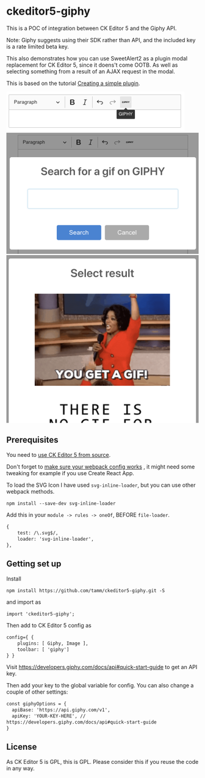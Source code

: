 # ckeditor5-giphy

This is a POC of integration between CK Editor 5 and the Giphy API.

Note: Giphy suggests using their SDK rather than API, and the included key is a rate limited beta key.

This also demonstrates how you can use SweetAlert2 as a plugin modal replacement for CK Editor 5, since it doens't come OOTB. 
As well as selecting something from a result of an AJAX request in the modal.

This is based on the tutorial [Creating a simple plugin](https://ckeditor.com/docs/ckeditor5/latest/framework/guides/creating-simple-plugin.html).

![Screenshot of toolbar icon](/screenshots/toolbar-icon.png?raw=true "Screenshot of toolbar icon")
![Screenshot of search input dialog](/screenshots/search-input.png?raw=true "Screenshot of search input dialog")
![Screenshot of of search result dialog](/screenshots/search-result.png?raw=true "Screenshot of of search result dialog")

## Prerequisites

You need to [use CK Editor 5 from source](https://ckeditor.com/docs/ckeditor5/latest/builds/guides/integration/advanced-setup.html#scenario-2-building-from-source).

Don't forget to [make sure your webpack config works](https://ckeditor.com/docs/ckeditor5/latest/builds/guides/integration/frameworks/react.html#using-create-react-app1)
, it might need some tweaking for example if you use Create React App.

To load the SVG Icon I have used `svg-inline-loader`, but you can use other webpack methods.
```
npm install --save-dev svg-inline-loader
```
Add this in your `module -> rules -> oneOf`, BEFORE `file-loader`.
```
{
    test: /\.svg$/,
    loader: 'svg-inline-loader',
},
```

## Getting set up

Install 
```
npm install https://github.com/tamm/ckeditor5-giphy.git -S
```
and import as 
```
import 'ckeditor5-giphy';
```

Then add to CK Editor 5 config as

```
config={ {
    plugins: [ Giphy, Image ],
    toolbar: [ 'giphy']
} }
```

Visit https://developers.giphy.com/docs/api#quick-start-guide
to get an API key.

Then add your key to the global variable for config.
You can also change a couple of other settings:

```
const giphyOptions = {
  apiBase: 'https://api.giphy.com/v1',
  apiKey: 'YOUR-KEY-HERE', // https://developers.giphy.com/docs/api#quick-start-guide
}
```

## License

As CK Editor 5 is GPL, this is GPL. 
Please consider this if you reuse the code in any way.
